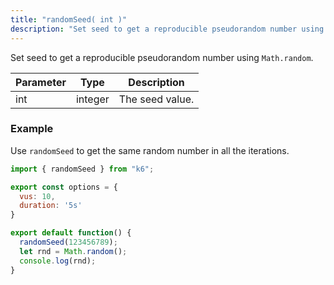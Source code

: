 ```yaml
---
title: "randomSeed( int )"
description: "Set seed to get a reproducible pseudorandom number using `Math.random`."
---
```

Set seed to get a reproducible pseudorandom number using `Math.random`. 


| Parameter | Type   | Description           |
|-----------|--------|-----------------------|
| int         | integer | The seed value. |


### Example

Use `randomSeed` to get the same random number in all the iterations.

<div class="code-group" data-props='{"labels": []}'>

```js
import { randomSeed } from "k6";

export const options = {
  vus: 10,
  duration: '5s'
}

export default function() {
  randomSeed(123456789);
  let rnd = Math.random();
  console.log(rnd);
}
```

</div>
